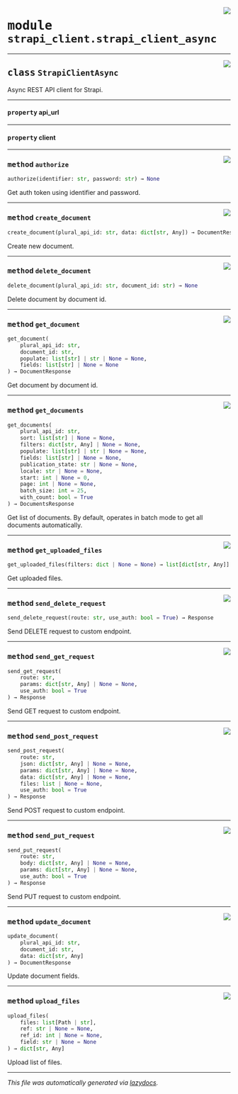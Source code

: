 <!-- markdownlint-disable -->

<a href="..\src\strapi_client\strapi_client_async.py#L0"><img align="right" style="float:right;" src="https://img.shields.io/badge/-source-cccccc?style=flat-square"></a>

# <kbd>module</kbd> `strapi_client.strapi_client_async`






---

<a href="..\src\strapi_client\strapi_client_async.py#L12"><img align="right" style="float:right;" src="https://img.shields.io/badge/-source-cccccc?style=flat-square"></a>

## <kbd>class</kbd> `StrapiClientAsync`
Async REST API client for Strapi. 


---

#### <kbd>property</kbd> api_url





---

#### <kbd>property</kbd> client







---

<a href="..\src\strapi_client\strapi_client_async.py#L32"><img align="right" style="float:right;" src="https://img.shields.io/badge/-source-cccccc?style=flat-square"></a>

### <kbd>method</kbd> `authorize`

```python
authorize(identifier: str, password: str) → None
```

Get auth token using identifier and password. 

---

<a href="..\src\strapi_client\strapi_client_async.py#L105"><img align="right" style="float:right;" src="https://img.shields.io/badge/-source-cccccc?style=flat-square"></a>

### <kbd>method</kbd> `create_document`

```python
create_document(plural_api_id: str, data: dict[str, Any]) → DocumentResponse
```

Create new document. 

---

<a href="..\src\strapi_client\strapi_client_async.py#L125"><img align="right" style="float:right;" src="https://img.shields.io/badge/-source-cccccc?style=flat-square"></a>

### <kbd>method</kbd> `delete_document`

```python
delete_document(plural_api_id: str, document_id: str) → None
```

Delete document by document id. 

---

<a href="..\src\strapi_client\strapi_client_async.py#L45"><img align="right" style="float:right;" src="https://img.shields.io/badge/-source-cccccc?style=flat-square"></a>

### <kbd>method</kbd> `get_document`

```python
get_document(
    plural_api_id: str,
    document_id: str,
    populate: list[str] | str | None = None,
    fields: list[str] | None = None
) → DocumentResponse
```

Get document by document id. 

---

<a href="..\src\strapi_client\strapi_client_async.py#L60"><img align="right" style="float:right;" src="https://img.shields.io/badge/-source-cccccc?style=flat-square"></a>

### <kbd>method</kbd> `get_documents`

```python
get_documents(
    plural_api_id: str,
    sort: list[str] | None = None,
    filters: dict[str, Any] | None = None,
    populate: list[str] | str | None = None,
    fields: list[str] | None = None,
    publication_state: str | None = None,
    locale: str | None = None,
    start: int | None = 0,
    page: int | None = None,
    batch_size: int = 25,
    with_count: bool = True
) → DocumentsResponse
```

Get list of documents. By default, operates in batch mode to get all documents automatically. 

---

<a href="..\src\strapi_client\strapi_client_async.py#L216"><img align="right" style="float:right;" src="https://img.shields.io/badge/-source-cccccc?style=flat-square"></a>

### <kbd>method</kbd> `get_uploaded_files`

```python
get_uploaded_files(filters: dict | None = None) → list[dict[str, Any]]
```

Get uploaded files. 

---

<a href="..\src\strapi_client\strapi_client_async.py#L184"><img align="right" style="float:right;" src="https://img.shields.io/badge/-source-cccccc?style=flat-square"></a>

### <kbd>method</kbd> `send_delete_request`

```python
send_delete_request(route: str, use_auth: bool = True) → Response
```

Send DELETE request to custom endpoint. 

---

<a href="..\src\strapi_client\strapi_client_async.py#L131"><img align="right" style="float:right;" src="https://img.shields.io/badge/-source-cccccc?style=flat-square"></a>

### <kbd>method</kbd> `send_get_request`

```python
send_get_request(
    route: str,
    params: dict[str, Any] | None = None,
    use_auth: bool = True
) → Response
```

Send GET request to custom endpoint. 

---

<a href="..\src\strapi_client\strapi_client_async.py#L163"><img align="right" style="float:right;" src="https://img.shields.io/badge/-source-cccccc?style=flat-square"></a>

### <kbd>method</kbd> `send_post_request`

```python
send_post_request(
    route: str,
    json: dict[str, Any] | None = None,
    params: dict[str, Any] | None = None,
    data: dict[str, Any] | None = None,
    files: list | None = None,
    use_auth: bool = True
) → Response
```

Send POST request to custom endpoint. 

---

<a href="..\src\strapi_client\strapi_client_async.py#L146"><img align="right" style="float:right;" src="https://img.shields.io/badge/-source-cccccc?style=flat-square"></a>

### <kbd>method</kbd> `send_put_request`

```python
send_put_request(
    route: str,
    body: dict[str, Any] | None = None,
    params: dict[str, Any] | None = None,
    use_auth: bool = True
) → Response
```

Send PUT request to custom endpoint. 

---

<a href="..\src\strapi_client\strapi_client_async.py#L115"><img align="right" style="float:right;" src="https://img.shields.io/badge/-source-cccccc?style=flat-square"></a>

### <kbd>method</kbd> `update_document`

```python
update_document(
    plural_api_id: str,
    document_id: str,
    data: dict[str, Any]
) → DocumentResponse
```

Update document fields. 

---

<a href="..\src\strapi_client\strapi_client_async.py#L193"><img align="right" style="float:right;" src="https://img.shields.io/badge/-source-cccccc?style=flat-square"></a>

### <kbd>method</kbd> `upload_files`

```python
upload_files(
    files: list[Path | str],
    ref: str | None = None,
    ref_id: int | None = None,
    field: str | None = None
) → dict[str, Any]
```

Upload list of files. 




---

_This file was automatically generated via [lazydocs](https://github.com/ml-tooling/lazydocs)._
